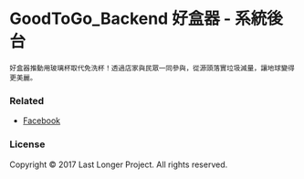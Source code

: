 # GoodToGo_Backend 好盒器 - 系統後台
```
好盒器推動用玻璃杯取代免洗杯！透過店家與民眾一同參與，從源頭落實垃圾減量，讓地球變得更美麗。
```

### Related

- [Facebook](https://www.facebook.com/good.to.go.tw/)

### License

Copyright © 2017 Last Longer Project. All rights reserved.

